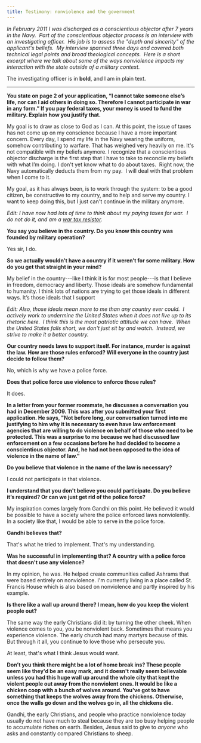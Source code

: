 ```yaml
---
title: Testimony: nonviolence and the government
---
```


_In February 2011 I was discharged as a conscientious objector after 7 years in the Navy.  Part of the conscientious objector process is an interview with an investigating officer.  His job is to assess the "depth and sincerity" of the applicant's beliefs.  My interview spanned three days and covered both technical legal points and broad theological concepts.  Here is a short excerpt where we talk about some of the ways nonviolence impacts my interaction with the state outside of a military context._

The investigating officer is in **bold**, and I am in plain text.

* * *

**You state on page 2 of your application, “I cannot take someone else’s life, nor can I aid others in doing so. Therefore I cannot participate in war in any form.” If you pay federal taxes, your money is used to fund the military. Explain how you justify that.**

My goal is to draw as close to God as I can. At this point, the issue of taxes has not come up on my conscience because I have a more important concern. Every day, I spend my life in the Navy wearing the uniform, somehow contributing to warfare. That has weighed very heavily on me. It's not compatible with my beliefs anymore. I recognize that a conscientious objector discharge is the first step that I have to take to reconcile my beliefs with what I’m doing. I don't yet know what to do about taxes.  Right now, the Navy automatically deducts them from my pay.  I will deal with that problem when I come to it.

My goal, as it has always been, is to work through the system: to be a good citizen, be constructive to my country, and to help and serve my country. I want to keep doing this, but I just can't continue in the military anymore.

_Edit: I have now had lots of time to think about my paying taxes for war.  I do not do it, and am a [war tax resistor](http://www.nwtrcc.org/)._

**You say you believe in the country. Do you know this country was founded by military operation?**

Yes sir, I do.

**So we actually wouldn't have a country if it weren’t for some military. How do you get that straight in your mind?**

My belief in the country---like I think it is for most people---is that I believe in freedom, democracy and liberty. Those ideals are somehow fundamental to humanity. I think lots of nations are trying to get those ideals in different ways. It’s those ideals that I support

_Edit: Also, those ideals mean more to me than any country ever could.  I actively work to undermine the United States when it does not live up to its rhetoric here.  I think this is the most patriotic attitude we can have.  When the United States falls short, we don't just sit by and watch.  Instead, we strive to make it a better country._

**Our country needs laws to support itself. For instance, murder is against the law. How are those rules enforced? Will everyone in the country just decide to follow them?**

No, which is why we have a police force.

**Does that police force use violence to enforce those rules?**

It does.

**In a letter from your former roommate, he discusses a conversation you had in December 2009. This was after you submitted your first application. He says, "Not before long, our conversation turned into me justifying to him why it is necessary to even have law enforcement agencies that are willing to do violence on behalf of those who need to be protected. This was a surprise to me because we had discussed law enforcement on a few occasions before he had decided to become a conscientious objector. And, he had not been opposed to the idea of violence in the name of law."**

**Do you believe that violence in the name of the law is necessary?**

I could not participate in that violence.

**I understand that you don't believe you could participate. Do you believe it’s required? Or can we just get rid of the police force?**

My inspiration comes largely from Gandhi on this point. He believed it would be possible to have a society where the police enforced laws nonviolently. In a society like that, I would be able to serve in the police force.

**Gandhi believes that?**

That's what he tried to implement. That's my understanding.

**Was he successful in implementing that? A country with a police force that doesn't use any violence?**

In my opinion, he was. He helped create communities called Ashrams that were based entirely on nonviolence. I'm currently living in a place called St. Francis House which is also based on nonviolence and partly inspired by his example.

**Is there like a wall up around there? I mean, how do you keep the violent people out?**

The same way the early Christians did it: by turning the other cheek. When violence comes to you, you be nonviolent back. Sometimes that means you experience violence. The early church had many martyrs because of this. But through it all, you continue to love those who persecute you.

At least, that's what I think Jesus would want.

**Don’t you think there might be a lot of home break ins? These people seem like they'd be an easy mark, and it doesn't really seem believable unless you had this huge wall up around the whole city that kept the violent people out away from the nonviolent ones. It would be like a chicken coop with a bunch of wolves around. You've got to have something that keeps the wolves away from the chickens. Otherwise, once the walls go down and the wolves go in, all the chickens die.**

Gandhi, the early Christians, and people who practice nonviolence today usually do not have much to steal because they are too busy helping people to accumulate riches on earth. Besides, Jesus said to give to _anyone_ who asks and constantly compared Christians to sheep.
